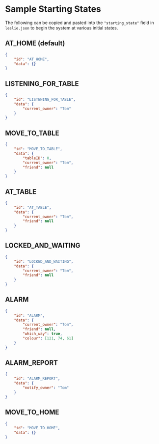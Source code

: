 # Sample Starting States

The following can be copied and pasted into the `"starting_state"` field in `leslie.json` to begin the system at various initial states.

## AT_HOME (default)
```json
{
    "id": "AT_HOME",
    "data": {}
}
```

## LISTENING\_FOR_TABLE
```json
{
    "id": "LISTENING_FOR_TABLE",
    "data": {
        "current_owner": "Tom"
    }
}
```

## MOVE\_TO_TABLE
```json
{
    "id": "MOVE_TO_TABLE",
    "data": {
        "tableID": 0,
        "current_owner": "Tom",
        "friend": null
    }
}
```

## AT_TABLE
```json
{
    "id": "AT_TABLE",
    "data": {
        "current_owner": "Tom",
        "friend": null
    }
}
```

## LOCKED\_AND_WAITING
```json
{
    "id": "LOCKED_AND_WAITING",
    "data": {
        "current_owner": "Tom",
        "friend": null
    }
}
```

## ALARM
```json
{
    "id": "ALARM",
    "data": {
        "current_owner": "Tom",
        "friend": null,
        "which_way": true,
        "colour": [121, 74, 61]
    }
}
```

## ALARM_REPORT
```json
{
    "id": "ALARM_REPORT",
    "data": {
        "notify_owner": "Tom"
    }
}
```

## MOVE\_TO_HOME
```json
{
    "id": "MOVE_TO_HOME",
    "data": {}
}
```
